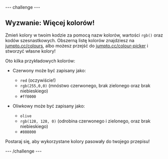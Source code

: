 --- challenge ---

## Wyzwanie: Więcej kolorów!

Zmień kolory w twoim kodzie za pomocą nazw kolorów, wartości `rgb()` oraz kodów szesnastkowych. Obszerną listę kolorów znajdziesz na <a href="http://jumpto.cc/colours" target="_blank">jumpto.cc/colours</a>, albo możesz przejść do <a href="http://jumpto.cc/colour-picker" target="_blank">jumpto.cc/colour-picker</a> i stworzyć własne kolory!

Oto kilka przykładowych kolorów:

+ Czerwony może być zapisany jako:
    
    + `red` (oczywiście!)
    + `rgb(255,0,0)` (mnóstwo czerwonego, brak zielonego oraz brak niebieskiego)
    + `#ff0000`

+ Oliwkowy może być zapisany jako:
    
    + `olive`
    + `rgb(128, 128, 0)` (odrobina czerwonego i zielonego, oraz brak niebieskiego)
    + `#808000`

Postaraj się, aby wykorzystane kolory pasowały do twojego przepisu!

--- /challenge ---